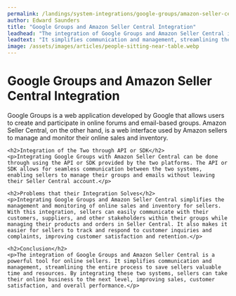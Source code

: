```yaml
---
permalink: /landings/system-integrations/google-groups/amazon-seller-central
author: Edward Saunders
title: "Google Groups and Amazon Seller Central Integration"
leadhead: "The integration of Google Groups and Amazon Seller Central is a powerful tool for online sellers"
leadtext: "It simplifies communication and management, streamlining the entire process to save sellers valuable time and resources. By integrating these two systems, sellers can take their online business to the next level, improving sales, customer satisfaction, and overall performance."
image: /assets/images/articles/people-sitting-near-table.webp
---
```

<div class="arttext">	<h1>Google Groups and Amazon Seller Central Integration</h1>
	<p>Google Groups is a web application developed by Google that allows users to create and participate in online forums and email-based groups. Amazon Seller Central, on the other hand, is a web interface used by Amazon sellers to manage and monitor their online sales and inventory.</p>

	<h2>Integration of the Two through API or SDK</h2>
	<p>Integrating Google Groups with Amazon Seller Central can be done through using the API or SDK provided by the two platforms. The API or SDK allows for seamless communication between the two systems, enabling sellers to manage their groups and emails without leaving their Seller Central account.</p>

	<h2>Problems that their Integration Solves</h2>
	<p>Integrating Google Groups and Amazon Seller Central simplifies the management and monitoring of online sales and inventory for sellers. With this integration, sellers can easily communicate with their customers, suppliers, and other stakeholders within their groups while managing their products and orders in Seller Central. It also makes it easier for sellers to track and respond to customer inquiries and complaints, improving customer satisfaction and retention.</p>

	<h2>Conclusion</h2>
	<p>The integration of Google Groups and Amazon Seller Central is a powerful tool for online sellers. It simplifies communication and management, streamlining the entire process to save sellers valuable time and resources. By integrating these two systems, sellers can take their online business to the next level, improving sales, customer satisfaction, and overall performance.</p>
</div>